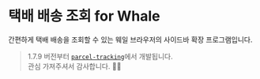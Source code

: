 # 택배 배송 조회 for Whale

간편하게 택배 배송을 조회할 수 있는 웨일 브라우저의 사이드바 확장 프로그램입니다.

> 1.7.9 버전부터 [`parcel-tracking`](https://github.com/parcel-tracking)에서 개발됩니다.  
> 관심 가져주셔서 감사합니다. 🙇‍♂️
